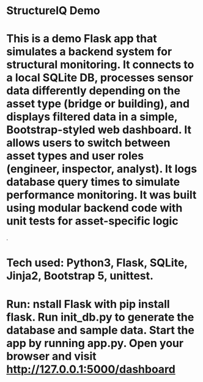 # StructureIQ Demo
# This is a demo Flask app that simulates a backend system for structural monitoring. It connects to a local SQLite DB, processes sensor data differently depending on the asset type (bridge or building), and displays filtered data in a simple, Bootstrap-styled web dashboard. It allows users to switch between asset types and user roles (engineer, inspector, analyst). It logs database query times to simulate performance monitoring. It was built using modular backend code with unit tests for asset-specific logic
.
# Tech used: Python3, Flask, SQLite, Jinja2, Bootstrap 5, unittest.
# Run: nstall Flask with pip install flask. Run init_db.py to generate the database and sample data. Start the app by running app.py. Open your browser and visit http://127.0.0.1:5000/dashboard






